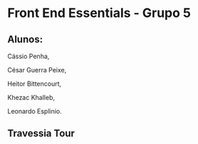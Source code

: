 # Front End Essentials - Grupo 5
## Alunos:

Cássio Penha,

César Guerra Peixe, 

Heitor Bittencourt,

Khezac Khalleb,

Leonardo Esplinio.

## Travessia Tour
